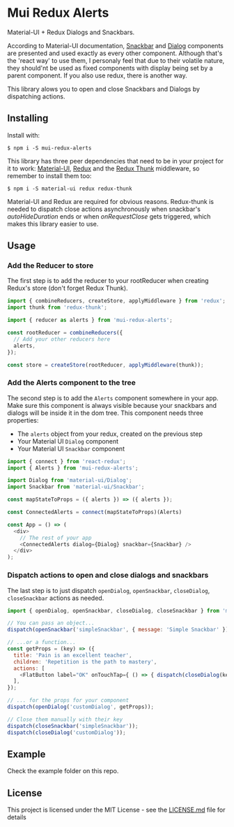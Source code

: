 # Mui Redux Alerts

Material-UI + Redux Dialogs and Snackbars. 

According to Material-UI documentation, [Snackbar](http://www.material-ui.com/#/components/snackbar) and [Dialog](http://www.material-ui.com/#/components/dialog) components are presented and used exactly as every other component. Although that's the 'react way' to use them, I personaly feel that due to their volatile nature, they should'nt be used as fixed components with display being set by a parent component. If you also use redux, there is another way.

This library alows you to open and close Snackbars and Dialogs by dispatching actions.

## Installing

Install with:

```
$ npm i -S mui-redux-alerts
```

This library has three peer dependencies that need to be in your project for it to work: [Material-UI](https://github.com/callemall/material-ui), [Redux](https://github.com/reactjs/redux) and the [Redux Thunk](https://github.com/gaearon/redux-thunk) middleware, so remember to install them too:

```
$ npm i -S material-ui redux redux-thunk
```

Material-UI and Redux are required for obvious reasons. Redux-thunk is needed to dispatch close actions asynchronously when snackbar's _autoHideDuration_ ends or when _onRequestClose_ gets triggered, which makes this library easier to use.

## Usage

### Add the Reducer to store

The first step is to add the reducer to your rootReducer when creating Redux's store (don't forget Redux Thunk).

```JavaScript
import { combineReducers, createStore, applyMiddleware } from 'redux';
import thunk from 'redux-thunk';

import { reducer as alerts } from 'mui-redux-alerts';

const rootReducer = combineReducers({
  // Add your other reducers here
  alerts,
});

const store = createStore(rootReducer, applyMiddleware(thunk));
```

### Add the Alerts component to the tree

The second step is to add the `Alerts` component somewhere in your app. Make sure this component is always visible because your snackbars and dialogs will be inside it in the dom tree. This component needs three properties: 
  - The `alerts` object from your redux, created on the previous step
  - Your Material UI `Dialog` component
  - Your Material UI `Snackbar` component

```JavaScript
import { connect } from 'react-redux';
import { Alerts } from 'mui-redux-alerts';

import Dialog from 'material-ui/Dialog';
import Snackbar from 'material-ui/Snackbar';

const mapStateToProps = ({ alerts }) => ({ alerts });

const ConnectedAlerts = connect(mapStateToProps)(Alerts)

const App = () => (
  <div>
    // The rest of your app
    <ConnectedAlerts dialog={Dialog} snackbar={Snackbar} />
  </div>
);
```

### Dispatch actions to open and close dialogs and snackbars

The last step is to just dispatch `openDialog`, `openSnackbar`, `closeDialog`, `closeSnackbar` actions as needed.

```JavaScript
import { openDialog, openSnackbar, closeDialog, closeSnackbar } from 'mui-redux-alerts';

// You can pass an object...
dispatch(openSnackbar('simpleSnackbar', { message: 'Simple Snackbar' }));

// ...or a function...
const getProps = (key) => ({
  title: 'Pain is an excellent teacher',
  children: 'Repetition is the path to mastery',
  actions: [
    <FlatButton label="OK" onTouchTap={ () => { dispatch(closeDialog(key)); } />
  ],
});

// ... for the props for your component
dispatch(openDialog('customDialog', getProps));

// Close them manually with their key
dispatch(closeSnackbar('simpleSnackbar'));
dispatch(closeDialog('customDialog'));
```

## Example

Check the example folder on this repo.

## License

This project is licensed under the MIT License - see the [LICENSE.md](LICENSE.md) file for details
